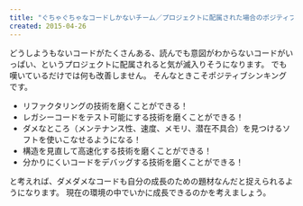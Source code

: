 ```yaml
---
title: "ぐちゃぐちゃなコードしかないチーム／プロジェクトに配属された場合のポジティブ思考"
created: 2015-04-26
---
```


どうしようもないコードがたくさんある、読んでも意図がわからないコードがいっぱい、というプロジェクトに配属されると気が滅入りそうになります。
でも嘆いているだけでは何も改善しません。
そんなときこそポジティブシンキングです。

* リファクタリングの技術を磨くことができる！
* レガシーコードをテスト可能にする技術を磨くことができる！
* ダメなところ（メンテナンス性、速度、メモリ、潜在不具合）を見つけるソフトを使いこなせるようになる！
* 構造を見直して高速化する技術を磨くことができる！
* 分かりにくいコードをデバッグする技術を磨くことができる！

と考えれば、ダメダメなコードも自分の成長のための題材なんだと捉えられるようになります。
現在の環境の中でいかに成長できるのかを考えましょう。

